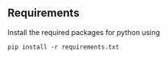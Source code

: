 ## Requirements
Install the required packages for python using

```pip install -r requirements.txt```


